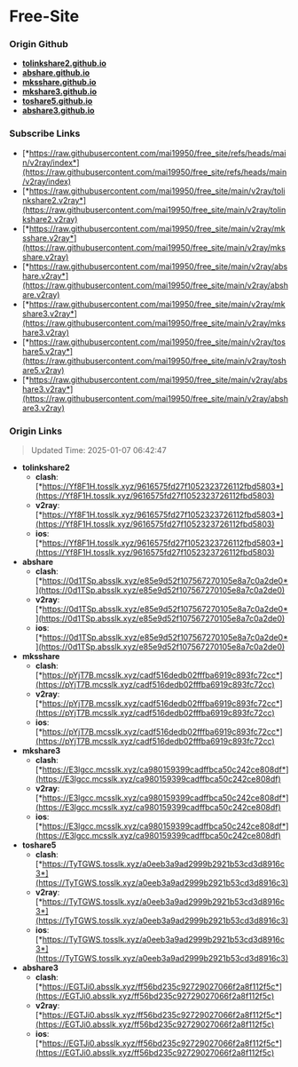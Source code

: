 # Free-Site

### Origin Github

- [**tolinkshare2.github.io**](https://github.com/tolinkshare2/tolinkshare2.github.io)
- [**abshare.github.io**](https://github.com/abshare/abshare.github.io)
- [**mksshare.github.io**](https://github.com/mksshare/mksshare.github.io)
- [**mkshare3.github.io**](https://github.com/mkshare3/mkshare3.github.io)
- [**toshare5.github.io**](https://github.com/toshare5/toshare5.github.io)
- [**abshare3.github.io**](https://github.com/abshare3/abshare3.github.io)

### Subscribe Links

- [*https://raw.githubusercontent.com/mai19950/free_site/refs/heads/main/v2ray/index*](https://raw.githubusercontent.com/mai19950/free_site/refs/heads/main/v2ray/index)
- [*https://raw.githubusercontent.com/mai19950/free_site/main/v2ray/tolinkshare2.v2ray*](https://raw.githubusercontent.com/mai19950/free_site/main/v2ray/tolinkshare2.v2ray)
- [*https://raw.githubusercontent.com/mai19950/free_site/main/v2ray/mksshare.v2ray*](https://raw.githubusercontent.com/mai19950/free_site/main/v2ray/mksshare.v2ray)
- [*https://raw.githubusercontent.com/mai19950/free_site/main/v2ray/abshare.v2ray*](https://raw.githubusercontent.com/mai19950/free_site/main/v2ray/abshare.v2ray)
- [*https://raw.githubusercontent.com/mai19950/free_site/main/v2ray/mkshare3.v2ray*](https://raw.githubusercontent.com/mai19950/free_site/main/v2ray/mkshare3.v2ray)
- [*https://raw.githubusercontent.com/mai19950/free_site/main/v2ray/toshare5.v2ray*](https://raw.githubusercontent.com/mai19950/free_site/main/v2ray/toshare5.v2ray)
- [*https://raw.githubusercontent.com/mai19950/free_site/main/v2ray/abshare3.v2ray*](https://raw.githubusercontent.com/mai19950/free_site/main/v2ray/abshare3.v2ray)

### Origin Links

> Updated Time: 2025-01-07 06:42:47

- **tolinkshare2**
  - **clash**: [*https://Yf8F1H.tosslk.xyz/9616575fd27f1052323726112fbd5803*](https://Yf8F1H.tosslk.xyz/9616575fd27f1052323726112fbd5803)
  - **v2ray**: [*https://Yf8F1H.tosslk.xyz/9616575fd27f1052323726112fbd5803*](https://Yf8F1H.tosslk.xyz/9616575fd27f1052323726112fbd5803)
  - **ios**: [*https://Yf8F1H.tosslk.xyz/9616575fd27f1052323726112fbd5803*](https://Yf8F1H.tosslk.xyz/9616575fd27f1052323726112fbd5803)
- **abshare**
  - **clash**: [*https://0d1TSp.absslk.xyz/e85e9d52f107567270105e8a7c0a2de0*](https://0d1TSp.absslk.xyz/e85e9d52f107567270105e8a7c0a2de0)
  - **v2ray**: [*https://0d1TSp.absslk.xyz/e85e9d52f107567270105e8a7c0a2de0*](https://0d1TSp.absslk.xyz/e85e9d52f107567270105e8a7c0a2de0)
  - **ios**: [*https://0d1TSp.absslk.xyz/e85e9d52f107567270105e8a7c0a2de0*](https://0d1TSp.absslk.xyz/e85e9d52f107567270105e8a7c0a2de0)
- **mksshare**
  - **clash**: [*https://pYjT7B.mcsslk.xyz/cadf516dedb02fffba6919c893fc72cc*](https://pYjT7B.mcsslk.xyz/cadf516dedb02fffba6919c893fc72cc)
  - **v2ray**: [*https://pYjT7B.mcsslk.xyz/cadf516dedb02fffba6919c893fc72cc*](https://pYjT7B.mcsslk.xyz/cadf516dedb02fffba6919c893fc72cc)
  - **ios**: [*https://pYjT7B.mcsslk.xyz/cadf516dedb02fffba6919c893fc72cc*](https://pYjT7B.mcsslk.xyz/cadf516dedb02fffba6919c893fc72cc)
- **mkshare3**
  - **clash**: [*https://E3lgcc.mcsslk.xyz/ca980159399cadffbca50c242ce808df*](https://E3lgcc.mcsslk.xyz/ca980159399cadffbca50c242ce808df)
  - **v2ray**: [*https://E3lgcc.mcsslk.xyz/ca980159399cadffbca50c242ce808df*](https://E3lgcc.mcsslk.xyz/ca980159399cadffbca50c242ce808df)
  - **ios**: [*https://E3lgcc.mcsslk.xyz/ca980159399cadffbca50c242ce808df*](https://E3lgcc.mcsslk.xyz/ca980159399cadffbca50c242ce808df)
- **toshare5**
  - **clash**: [*https://TyTGWS.tosslk.xyz/a0eeb3a9ad2999b2921b53cd3d8916c3*](https://TyTGWS.tosslk.xyz/a0eeb3a9ad2999b2921b53cd3d8916c3)
  - **v2ray**: [*https://TyTGWS.tosslk.xyz/a0eeb3a9ad2999b2921b53cd3d8916c3*](https://TyTGWS.tosslk.xyz/a0eeb3a9ad2999b2921b53cd3d8916c3)
  - **ios**: [*https://TyTGWS.tosslk.xyz/a0eeb3a9ad2999b2921b53cd3d8916c3*](https://TyTGWS.tosslk.xyz/a0eeb3a9ad2999b2921b53cd3d8916c3)
- **abshare3**
  - **clash**: [*https://EGTJi0.absslk.xyz/ff56bd235c92729027066f2a8f112f5c*](https://EGTJi0.absslk.xyz/ff56bd235c92729027066f2a8f112f5c)
  - **v2ray**: [*https://EGTJi0.absslk.xyz/ff56bd235c92729027066f2a8f112f5c*](https://EGTJi0.absslk.xyz/ff56bd235c92729027066f2a8f112f5c)
  - **ios**: [*https://EGTJi0.absslk.xyz/ff56bd235c92729027066f2a8f112f5c*](https://EGTJi0.absslk.xyz/ff56bd235c92729027066f2a8f112f5c)
